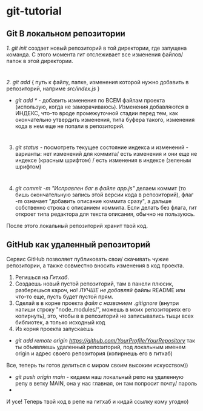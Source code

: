 # git-tutorial

## Git В локальном репозитории

_1. git init_
  создает новый репозиторий в той директории, где запущена команда. С этого момента гит отслеживает все изменения файлов/ папок в этой директории.
#
_2. git add_ { путь к файлу, папке, изменения которой нужно добавить в репозиторий, наприме _src/index.js_ }
*  _git add *_ - добавить изменения по ВСЕМ файлам проекта (использую, когда не заморачиваюсь). Изменения добавляются в ИНДЕКС, что-то вроде промежуточной стадии перед тем, как окончательно утвердить изменения, типа буфера такого, изменения кода в нем еще не попали в репозиторий.
#
3. _git status_ - посмотреть текущее состояние индекса и изменений - варианты: нет изменений для коммита/ есть изменения и они еще не индексе (красным шрифтом) / есть изменения в индексе (зеленым шрифтом)
# 
4. _git commit -m "Исправлен баг в файле app.js"_
  делаем коммит (то бишь окончательную запись этой версии кода в репозиторий), флаг -m означает "добавить описание коммита сразу", а дальше собственно строка с описанием коммита. Если делать без флага, гит откроет типа редактора для текста описания, обычно не пользуюсь.
  
  После этого локальный репозиторий хранит твой код.
  
## GitHub как удаленный репозиторий
Сервис GitHub позволяет публиковать свои/ скачивать чужие репозитории, а также совместно вносить изменения в код проекта.
1. Регишься на _Гитхаб_.
2. Создаешь новый пустой репозиторий, там в панели плюсик, разберешься кароч, но! _ЛУЧШЕ не добавляй_ файлы README или что-то еще, пусть будет пустой прям.
3. Сделай в в корне проекта _файл c названием .gitignore_ (внутри напиши строку "node_modules/", можешь в моих репозиториях его копирнуть), это, чтобы в в репозиторий не записывались тыщи всех библиотек, а только исходный код
4. Из корня проекта запускаешь 
  * _git add remote origin https://github.com/YourProfile/YourRepository_
  так ты объявляешь удаленный репозиторий, под локальным именем origin и адрес своего репозитория (копирнешь его в гитхаб)
  
  Все, теперь ты готов делиться с миром своим высоким искусством))
  * _git push origin main_ - кидаем наш локальный репо на удаленную репу в ветку MAIN, она у нас главная, он там попросит почту/ пароль
  * 
  И усе! Теперь твой код в репе на гитхаб и кидай ссылку кому угодно)


  
  
  
